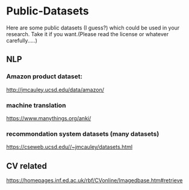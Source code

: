 # Public-Datasets

Here are some public datasets (I guess?) which could be used in your research. Take it if you want.(Please read the license or whatever carefully.....)

## NLP

### Amazon product dataset:
http://jmcauley.ucsd.edu/data/amazon/

### machine translation
https://www.manythings.org/anki/

### recommondation system datasets (many datasets)
https://cseweb.ucsd.edu//~jmcauley/datasets.html


## CV related
https://homepages.inf.ed.ac.uk/rbf/CVonline/Imagedbase.htm#retrieve






